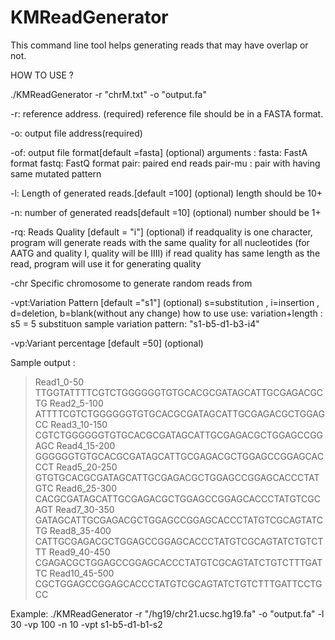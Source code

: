 KMReadGenerator
===============
This command line tool helps generating reads that may have overlap or not.

HOW TO USE ?

./KMReadGenerator -r "chrM.txt" -o "output.fa"

-r: reference address. (required)
	reference file should be in a FASTA format.

-o: output file address(required)

-of: output file format[default =fasta] (optional)
	arguments :
	fasta: FastA format
	fastq: FastQ format
	pair: paired end reads 
	pair-mu : pair with having same mutated pattern

-l: Length of generated reads.[default =100] (optional)
	length should be 10+ 
	
-n: number of generated reads[default =10]  (optional)
	number should be 1+
	
-rq: Reads Quality [default = "i"] (optional)
	 if readquality is one character, program will generate reads with the same quality for all nucleotides (for AATG and quality I,  quality will be IIII)
	 if read quality has same length as the read, program will use it for generating quality 
	
-chr Specific chromosome to generate random reads from

-vpt:Variation Pattern [default ="s1"] (optional)
	s=substitution , i=insertion , d=deletion, b=blank(without any change)
	how to use use: variation+length : s5 = 5 substituon
	sample variation pattern: "s1-b5-d1-b3-i4" 

-vp:Variant percentage [default =50] (optional)
	
	
Sample output :

>Read1_0-50
TTGGTATTTTCGTCTGGGGGGTGTGCACGCGATAGCATTGCGAGACGCTG
>Read2_5-100
ATTTTCGTCTGGGGGGTGTGCACGCGATAGCATTGCGAGACGCTGGAGCC
>Read3_10-150
CGTCTGGGGGGTGTGCACGCGATAGCATTGCGAGACGCTGGAGCCGGAGC
>Read4_15-200
GGGGGGTGTGCACGCGATAGCATTGCGAGACGCTGGAGCCGGAGCACCCT
>Read5_20-250
GTGTGCACGCGATAGCATTGCGAGACGCTGGAGCCGGAGCACCCTATGTC
>Read6_25-300
CACGCGATAGCATTGCGAGACGCTGGAGCCGGAGCACCCTATGTCGCAGT
>Read7_30-350
GATAGCATTGCGAGACGCTGGAGCCGGAGCACCCTATGTCGCAGTATCTG
>Read8_35-400
CATTGCGAGACGCTGGAGCCGGAGCACCCTATGTCGCAGTATCTGTCTTT
>Read9_40-450
CGAGACGCTGGAGCCGGAGCACCCTATGTCGCAGTATCTGTCTTTGATTC
>Read10_45-500
CGCTGGAGCCGGAGCACCCTATGTCGCAGTATCTGTCTTTGATTCCTGCC


Example:
./KMReadGenerator -r "/hg19/chr21.ucsc.hg19.fa" -o "output.fa" -l 30 -vp 100  -n 10 -vpt s1-b5-d1-b1-s2
 

